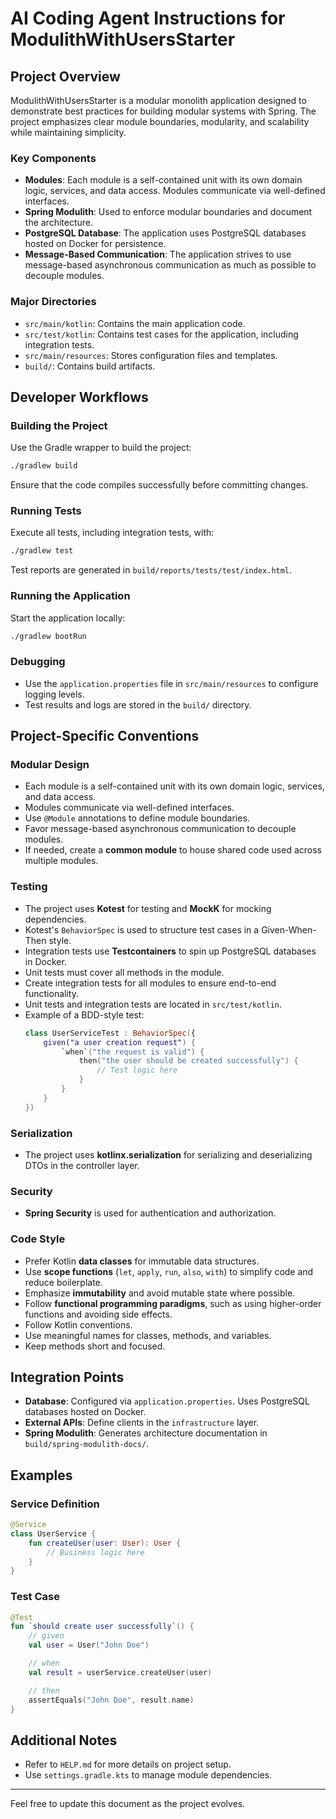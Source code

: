# AI Coding Agent Instructions for ModulithWithUsersStarter

## Project Overview
ModulithWithUsersStarter is a modular monolith application designed to demonstrate best practices for building modular systems with Spring. The project emphasizes clear module boundaries, modularity, and scalability while maintaining simplicity.

### Key Components
- **Modules**: Each module is a self-contained unit with its own domain logic, services, and data access. Modules communicate via well-defined interfaces.
- **Spring Modulith**: Used to enforce modular boundaries and document the architecture.
- **PostgreSQL Database**: The application uses PostgreSQL databases hosted on Docker for persistence.
- **Message-Based Communication**: The application strives to use message-based asynchronous communication as much as possible to decouple modules.

### Major Directories
- `src/main/kotlin`: Contains the main application code.
- `src/test/kotlin`: Contains test cases for the application, including integration tests.
- `src/main/resources`: Stores configuration files and templates.
- `build/`: Contains build artifacts.

## Developer Workflows

### Building the Project
Use the Gradle wrapper to build the project:
```bash
./gradlew build
```
Ensure that the code compiles successfully before committing changes.

### Running Tests
Execute all tests, including integration tests, with:
```bash
./gradlew test
```
Test reports are generated in `build/reports/tests/test/index.html`.

### Running the Application
Start the application locally:
```bash
./gradlew bootRun
```

### Debugging
- Use the `application.properties` file in `src/main/resources` to configure logging levels.
- Test results and logs are stored in the `build/` directory.

## Project-Specific Conventions

### Modular Design
- Each module is a self-contained unit with its own domain logic, services, and data access.
- Modules communicate via well-defined interfaces.
- Use `@Module` annotations to define module boundaries.
- Favor message-based asynchronous communication to decouple modules.
- If needed, create a **common module** to house shared code used across multiple modules.

### Testing
- The project uses **Kotest** for testing and **MockK** for mocking dependencies.
- Kotest's `BehaviorSpec` is used to structure test cases in a Given-When-Then style.
- Integration tests use **Testcontainers** to spin up PostgreSQL databases in Docker.
- Unit tests must cover all methods in the module.
- Create integration tests for all modules to ensure end-to-end functionality.
- Unit tests and integration tests are located in `src/test/kotlin`.
- Example of a BDD-style test:
  ```kotlin
  class UserServiceTest : BehaviorSpec({
      given("a user creation request") {
          `when`("the request is valid") {
              then("the user should be created successfully") {
                  // Test logic here
              }
          }
      }
  })
  ```

### Serialization
- The project uses **kotlinx.serialization** for serializing and deserializing DTOs in the controller layer.

### Security
- **Spring Security** is used for authentication and authorization.

### Code Style
- Prefer Kotlin **data classes** for immutable data structures.
- Use **scope functions** (`let`, `apply`, `run`, `also`, `with`) to simplify code and reduce boilerplate.
- Emphasize **immutability** and avoid mutable state where possible.
- Follow **functional programming paradigms**, such as using higher-order functions and avoiding side effects.
- Follow Kotlin conventions.
- Use meaningful names for classes, methods, and variables.
- Keep methods short and focused.

## Integration Points
- **Database**: Configured via `application.properties`. Uses PostgreSQL databases hosted on Docker.
- **External APIs**: Define clients in the `infrastructure` layer.
- **Spring Modulith**: Generates architecture documentation in `build/spring-modulith-docs/`.

## Examples

### Service Definition
```kotlin
@Service
class UserService {
    fun createUser(user: User): User {
        // Business logic here
    }
}
```

### Test Case
```kotlin
@Test
fun `should create user successfully`() {
    // given
    val user = User("John Doe")

    // when
    val result = userService.createUser(user)

    // then
    assertEquals("John Doe", result.name)
}
```

## Additional Notes
- Refer to `HELP.md` for more details on project setup.
- Use `settings.gradle.kts` to manage module dependencies.

---

Feel free to update this document as the project evolves.